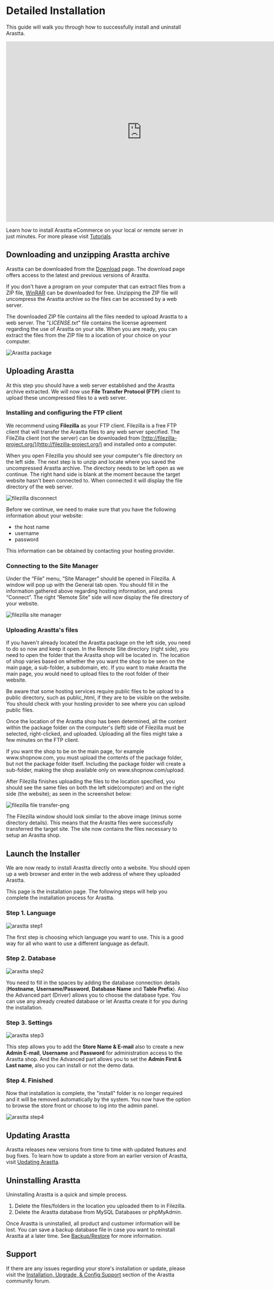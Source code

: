 Detailed Installation
============

This guide will walk you through how to successfully install and uninstall Arastta.

<iframe width="740" height="493" src="https://www.youtube.com/embed/T9xXVGJsmrk?rel=0&amp;showinfo=0" frameborder="0" allowfullscreen></iframe>

Learn how to install Arastta eCommerce on your local or remote server in just minutes. For more please visit [Tutorials](http://arastta.org/tutorials).

Downloading and unzipping Arastta archive
-----------------------------------------

Arastta can be downloaded from the [Download](http://arastta.org/download) page. The download page offers access to the latest and previous versions of Arastta.

<div class="uk-alert uk-alert-success uk-margin-small-left uk-margin-small-right"><i class="uk-icon-check-circle"></i> If you don't have a program on your computer that can extract files from a ZIP file, <a href="http://www.win-rar.com/download.html?&L=0">WinRAR</a> can be downloaded for free. Unzipping the ZIP file will uncompress the Arastta archive so the files can be accessed by a web server.</div>

The downloaded ZIP file contains all the files needed to upload Arastta to a web server. The "*LICENSE.txt*" file contains the license agreement regarding the use of Arastta on your site. When you are ready, you can extract the files from the ZIP file to a location of your choice on your computer.

![Arastta package](_images/arastta-package.png)

Uploading Arastta
-----------------

At this step you should have a web server established and the Arastta archive extracted. We will now use **File Transfer Protocol (FTP)** client to upload these uncompressed files to a web server.

### Installing and configuring the FTP client

We recommend using **Filezilla** as your FTP client. Filezilla is a free FTP client that will transfer the Arastta files to any web server specified. The FileZilla client (not the server) can be downloaded from [http://filezilla-project.org/](http://filezilla-project.org/) and installed onto a computer.

When you open Filezilla you should see your computer's file directory on the left side. The next step is to unzip and locate where you saved the uncompressed Arastta archive. The directory needs to be left open as we continue. The right hand side is blank at the moment because the target website hasn't been connected to. When connected it will display the file directory of the web server.

![filezilla disconnect](_images/filezilla-disconnect.png)

Before we continue, we need to make sure that you have the following information about your website:

- the host name
- username
- password

This information can be obtained by contacting your hosting provider.

### Connecting to the Site Manager

Under the “File” menu, “Site Manager” should be opened in Filezilla. A window will pop up with the General tab open. You should fill in the information gathered above regarding hosting information, and press “Connect”. The right “Remote Site” side will now display the file directory of your website.

![filezilla site manager](_images/filezilla-site-manager.png)

### Uploading Arastta's files

If you haven't already located the Arastta package on the left side, you need to do so now and keep it open. In the Remote Site directory (right side), you need to open the folder that the Arastta shop will be located in. The location of shop varies based on whether the you want the shop to be seen on the main page, a sub-folder, a subdomain, etc. If you want to make Arastta the main page, you would need to upload files to the root folder of their website.

<div class="uk-alert uk-alert-info uk-margin-small-left uk-margin-small-right"><i class="uk-icon-info-circle"></i> Be aware that some hosting services require public files to be upload to a public directory, such as public_html, if they are to be visible on the website. You should check with your hosting provider to see where you can upload public files.</div>

Once the location of the Arastta shop has been determined, all the content within the package folder on the computer's (left) side of Filezilla must be selected, right-clicked, and uploaded. Uploading all the files might take a few minutes on the FTP client.

<div class="uk-alert uk-alert-danger uk-margin-small-left uk-margin-small-right"><i class="uk-icon-exclamation-circle"></i> If you want the shop to be on the main page, for example www.shopnow.com, you must upload the contents of the package folder, but not the package folder itself. Including the package folder will create a sub-folder, making the shop available only on www.shopnow.com/upload.</div>

After Filezilla finishes uploading the files to the location specified, you should see the same files on both the left side(computer) and on the right side (the website); as seen in the screenshot below:

![filezilla file transfer-png](_images/filezilla-file-transfer.png)

The Filezilla window should look similar to the above image (minus some directory details). This means that the Arastta files were successfully transferred the target site. The site now contains the files necessary to setup an Arastta shop.

Launch the Installer
--------------------

We are now ready to install Arastta directly onto a website. You should open up a web browser and enter in the web address of where they uploaded Arastta.

This page is the installation page. The following steps will help you complete the installation process for Arastta.

### Step 1. Language

![arastta step1](_images/installation-step-1.png)

The first step is choosing which language you want to use. This is a good way for all who want to use a different language as default.

### Step 2. Database

![arastta step2](_images/installation-step-2.png)

You need to fill in the spaces by adding the database connection details (**Hostname**, **Username/Password**, **Database Name** and **Table Prefix**). Also the Advanced part (Driver) allows you to choose the database type. You can use any already created database or let Arastta create it for you during the installation.

### Step 3. Settings

![arastta step3](_images/installation-step-3.png)

This step allows you to add the **Store Name & E-mail** also to create a new **Admin E-mail**, **Username** and **Password** for administration access to the Arastta shop. And the Advanced part allows you to set the **Admin First & Last name**, also you can install or not the demo data.

### Step 4. Finished

Now that installation is complete, the "install" folder is no longer required and it will be removed automatically by the system. You now have the option to browse the store front or choose to log into the admin panel.

![arastta step4](_images/installation-step-4.png)

Updating Arastta
----------------

Arastta releases new versions from time to time with updated features and bug fixes. To learn how to update a store from an earlier version of Arastta, visit [Updating Arastta](docs/update).

Uninstalling Arastta
--------------------

Uninstalling Arastta is a quick and simple process.

1. Delete the files/folders in the location you uploaded them to in Filezilla.
2. Delete the Arastta database from MySQL Databases or phpMyAdmin.

<div class="uk-alert uk-alert-danger uk-margin-small-left uk-margin-small-right"><i class="uk-icon-exclamation-circle"></i> Once Arastta is uninstalled, all product and customer information will be lost. You can save a backup database file in case you want to reinstall Arastta at a later time. See <a href="docs/user-manual/tools/backup-restore">Backup/Restore</a> for more information.</div>

Support
-------

If there are any issues regarding your store's installation or update, please visit the [Installation, Upgrade, & Config Support](forum/categories/listings/installation-upgrade) section of the Arastta community forum.
